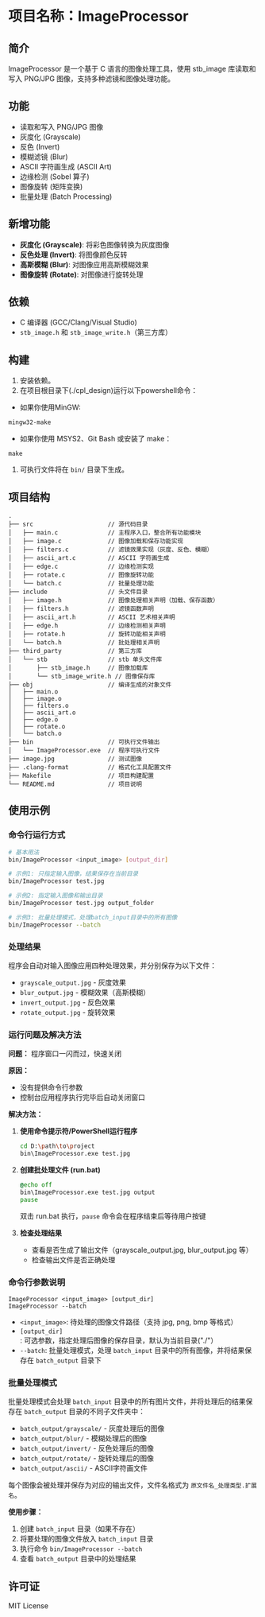 # 项目名称：ImageProcessor

## 简介
ImageProcessor 是一个基于 C 语言的图像处理工具，使用 stb_image 库读取和写入 PNG/JPG 图像，支持多种滤镜和图像处理功能。

## 功能
- 读取和写入 PNG/JPG 图像
- 灰度化 (Grayscale)
- 反色 (Invert)
- 模糊滤镜 (Blur)
- ASCII 字符画生成 (ASCII Art)
- 边缘检测 (Sobel 算子)
- 图像旋转 (矩阵变换)
- 批量处理 (Batch Processing)

## 新增功能
- **灰度化 (Grayscale)**: 将彩色图像转换为灰度图像
- **反色处理 (Invert)**: 将图像颜色反转
- **高斯模糊 (Blur)**: 对图像应用高斯模糊效果
- **图像旋转 (Rotate)**: 对图像进行旋转处理

## 依赖
- C 编译器 (GCC/Clang/Visual Studio)
- `stb_image.h` 和 `stb_image_write.h`（第三方库）

## 构建
1. 安装依赖。
2. 在项目根目录下(./cpl_design)运行以下powershell命令：
- 如果你使用MinGW:
```powershell
mingw32-make
```

- 如果你使用 MSYS2、Git Bash 或安装了 make：
```
make
```

1. 可执行文件将在 `bin/` 目录下生成。

## 项目结构
```
.
├── src                     // 源代码目录
│   ├── main.c              // 主程序入口，整合所有功能模块
│   ├── image.c             // 图像加载和保存功能实现
│   ├── filters.c           // 滤镜效果实现（灰度、反色、模糊）
│   ├── ascii_art.c         // ASCII 字符画生成
│   ├── edge.c              // 边缘检测实现
│   ├── rotate.c            // 图像旋转功能
│   └── batch.c             // 批量处理功能
├── include                 // 头文件目录
│   ├── image.h             // 图像处理相关声明（加载、保存函数）
│   ├── filters.h           // 滤镜函数声明
│   ├── ascii_art.h         // ASCII 艺术相关声明
│   ├── edge.h              // 边缘检测相关声明
│   ├── rotate.h            // 旋转功能相关声明
│   └── batch.h             // 批处理相关声明
├── third_party             // 第三方库
│   └── stb                 // stb 单头文件库
│       ├── stb_image.h     // 图像加载库
│       └── stb_image_write.h // 图像保存库
├── obj                     // 编译生成的对象文件
│   ├── main.o
│   ├── image.o
│   ├── filters.o
│   ├── ascii_art.o
│   ├── edge.o
│   ├── rotate.o
│   └── batch.o
├── bin                     // 可执行文件输出
│   └── ImageProcessor.exe  // 程序可执行文件
├── image.jpg               // 测试图像
├── .clang-format           // 格式化工具配置文件
├── Makefile                // 项目构建配置
└── README.md               // 项目说明
```

## 使用示例

### 命令行运行方式
```bash
# 基本用法
bin/ImageProcessor <input_image> [output_dir]

# 示例1: 只指定输入图像，结果保存在当前目录
bin/ImageProcessor test.jpg

# 示例2: 指定输入图像和输出目录
bin/ImageProcessor test.jpg output_folder

# 示例3: 批量处理模式，处理batch_input目录中的所有图像
bin/ImageProcessor --batch
```

### 处理结果
程序会自动对输入图像应用四种处理效果，并分别保存为以下文件：
- `grayscale_output.jpg` - 灰度效果
- `blur_output.jpg` - 模糊效果（高斯模糊）
- `invert_output.jpg` - 反色效果
- `rotate_output.jpg` - 旋转效果

### 运行问题及解决方法

**问题：** 程序窗口一闪而过，快速关闭

**原因：** 
- 没有提供命令行参数
- 控制台应用程序执行完毕后自动关闭窗口

**解决方法：**

1. **使用命令提示符/PowerShell运行程序**
   ```bash
   cd D:\path\to\project
   bin\ImageProcessor.exe test.jpg
   ```

2. **创建批处理文件 (run.bat)**
   ```bat
   @echo off
   bin\ImageProcessor.exe test.jpg output
   pause
   ```
   双击 run.bat 执行，`pause` 命令会在程序结束后等待用户按键

3. **检查处理结果**
   - 查看是否生成了输出文件（grayscale_output.jpg, blur_output.jpg 等）
   - 检查输出文件是否正确处理

### 命令行参数说明

```
ImageProcessor <input_image> [output_dir]
ImageProcessor --batch
```

- `<input_image>`: 待处理的图像文件路径（支持 jpg, png, bmp 等格式）
- `[output_dir]`: 可选参数，指定处理后图像的保存目录，默认为当前目录("./"）
- `--batch`: 批量处理模式，处理 `batch_input` 目录中的所有图像，并将结果保存在 `batch_output` 目录下

### 批量处理模式

批量处理模式会处理 `batch_input` 目录中的所有图片文件，并将处理后的结果保存在 `batch_output` 目录的不同子文件夹中：

- `batch_output/grayscale/` - 灰度处理后的图像
- `batch_output/blur/` - 模糊处理后的图像
- `batch_output/invert/` - 反色处理后的图像
- `batch_output/rotate/` - 旋转处理后的图像
- `batch_output/ascii/` - ASCII字符画文件

每个图像会被处理并保存为对应的输出文件，文件名格式为 `原文件名_处理类型.扩展名`。

**使用步骤：**
1. 创建 `batch_input` 目录（如果不存在）
2. 将要处理的图像文件放入 `batch_input` 目录
3. 执行命令 `bin/ImageProcessor --batch`
4. 查看 `batch_output` 目录中的处理结果

## 许可证
MIT License